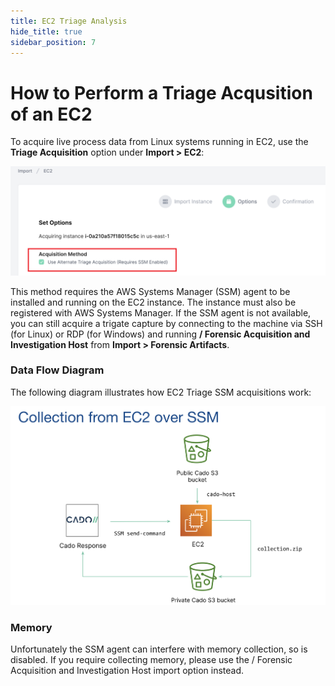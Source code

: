 ```yaml
---
title: EC2 Triage Analysis
hide_title: true
sidebar_position: 7
---
```


# How to Perform a Triage Acqusition of an EC2

To acquire live process data from Linux systems running in EC2, use the **Triage Acquisition** option under **Import > EC2**:

![AWS Memory](/img/alternate-ec2.png)

This method requires the AWS Systems Manager (SSM) agent to be installed and running on the EC2 instance. The instance must also be registered with AWS Systems Manager. If the SSM agent is not available, you can still acquire a trigate capture by connecting to the machine via SSH (for Linux) or RDP (for Windows) and running **/ Forensic Acquisition and Investigation Host** from **Import > Forensic Artifacts**.


### Data Flow Diagram

The following diagram illustrates how EC2 Triage SSM acquisitions work:

![EC2 SSM Data Flow](/img/ec2-ssm.png)

### Memory
Unfortunately the SSM agent can interfere with memory collection, so is disabled. If you require collecting memory, please use the / Forensic Acquisition and Investigation Host import option instead.
